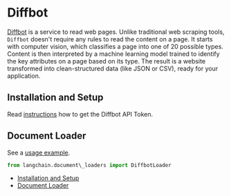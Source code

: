 # Diffbot

[Diffbot](https://docs.diffbot.com/docs) is a service to read web pages. Unlike traditional web scraping tools,
`Diffbot` doesn't require any rules to read the content on a page.
It starts with computer vision, which classifies a page into one of 20 possible types. Content is then interpreted by a machine learning model trained to identify the key attributes on a page based on its type.
The result is a website transformed into clean-structured data (like JSON or CSV), ready for your application.

## Installation and Setup[​](#installation-and-setup "Direct link to Installation and Setup")

Read [instructions](https://docs.diffbot.com/reference/authentication) how to get the Diffbot API Token.

## Document Loader[​](#document-loader "Direct link to Document Loader")

See a [usage example](/docs/integrations/document_loaders/diffbot).

```python
from langchain.document\_loaders import DiffbotLoader  

```

- [Installation and Setup](#installation-and-setup)
- [Document Loader](#document-loader)
